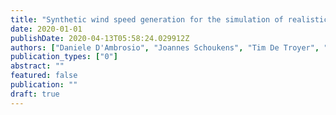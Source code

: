 ```yaml
---
title: "Synthetic wind speed generation for the simulation of realistic diurnal cycles"
date: 2020-01-01
publishDate: 2020-04-13T05:58:24.029912Z
authors: ["Daniele D'Ambrosio", "Joannes Schoukens", "Tim De Troyer", "Mark Runacres"]
publication_types: ["0"]
abstract: ""
featured: false
publication: ""
draft: true
---
```


